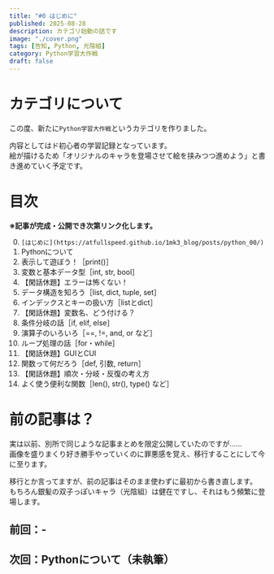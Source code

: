 ```yaml
---
title: "#0 はじめに"
published: 2025-08-28
description: カテゴリ始動の話です
image: "./cover.png"
tags: [告知, Python, 光陰組]
category: Python学習大作戦
draft: false
---
```


# カテゴリについて

この度、新たに`Python学習大作戦`というカテゴリを作りました。  
  
内容としてはド初心者の学習記録となっています。  
絵が描けるため「オリジナルのキャラを登場させて絵を挟みつつ進めよう」と書き進めていく予定です。  


# 目次

**※記事が完成・公開でき次第リンク化します。**  
  
0. `[はじめに](https://atfullspeed.github.io/1mk3_blog/posts/python_00/)`
1. Pythonについて
2. 表示して遊ぼう！［print()］
3. 変数と基本データ型［int, str, bool］
4. 【閑話休題】エラーは怖くない！
5. データ構造を知ろう［list, dict, tuple, set］
6. インデックスとキーの扱い方［listとdict］
7. 【閑話休題】変数名、どう付ける？
8. 条件分岐の話［if, elif, else］
9. 演算子のいろいろ［==, !=, and, or など］
10. ループ処理の話［for・while］
11. 【閑話休題】GUIとCUI
12. 関数って何だろう［def, 引数, return］
13. 【閑話休題】順次・分岐・反復の考え方
14. よく使う便利な関数［len(), str(), type() など］


# 前の記事は？

実は以前、別所で同じような記事まとめを限定公開していたのですが……  
画像を盛りまくり好き勝手やっていくのに罪悪感を覚え、移行することにして今に至ります。  
  
移行とか言ってますが、前の記事はそのまま使わずに最初から書き直します。  
もちろん銀髪の双子っぽいキャラ（光陰組）は健在ですし、それはもう頻繁に登場します。  
  

## 前回：-
## 次回：Pythonについて（未執筆）